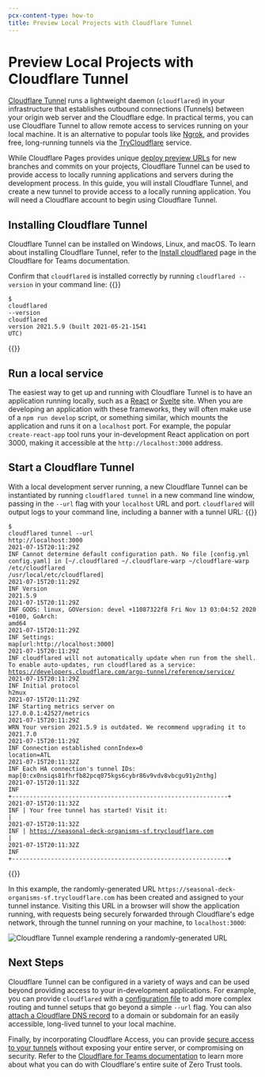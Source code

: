 ```yaml
---
pcx-content-type: how-to
title: Preview Local Projects with Cloudflare Tunnel
---
```


# Preview Local Projects with Cloudflare Tunnel

[Cloudflare Tunnel](/cloudflare-one/connections/connect-apps/) runs a lightweight daemon (`cloudflared`) in your infrastructure that establishes outbound connections (Tunnels) between your origin web server and the Cloudflare edge. In practical terms, you can use Cloudflare Tunnel to allow remote access to services running on your local machine. It is an alternative to popular tools like [Ngrok](https://ngrok.com), and provides free, long-running tunnels via the [TryCloudflare](/cloudflare-one/connections/connect-apps/run-tunnel/trycloudflare/) service.

While Cloudflare Pages provides unique [deploy preview URLs](/pages/platform/preview-deployments/) for new branches and commits on your projects, Cloudflare Tunnel can be used to provide access to locally running applications and servers during the development process. In this guide, you will install Cloudflare Tunnel, and create a new tunnel to provide access to a locally running application. You will need a Cloudflare account to begin using Cloudflare Tunnel.

## Installing Cloudflare Tunnel

Cloudflare Tunnel can be installed on Windows, Linux, and macOS. To learn about installing Cloudflare Tunnel, refer to the [Install cloudflared](/cloudflare-one/connections/connect-apps/install-and-setup/installation/) page in the Cloudflare for Teams documentation.

Confirm that `cloudflared` is installed correctly by running `cloudflared --version` in your command line:
{{<raw>}}<pre class="CodeBlock CodeBlock-with-rows CodeBlock-scrolls-horizontally CodeBlock-is-light-in-light-theme CodeBlock--language-sh" language="sh"><code><span class="CodeBlock--rows"><span class="CodeBlock--rows-content"><span class="CodeBlock--row"><span class="CodeBlock--row-indicator"></span><div class="CodeBlock--row-content"><span class="CodeBlock--token-command CodeBlock--token-prompt CodeBlock--token-unselectable">$ </span><span class="CodeBlock--token-command">cloudflared --version</span></div></span><span class="CodeBlock--row"><span class="CodeBlock--row-indicator"></span><div class="CodeBlock--row-content"><span class="CodeBlock--token-plain">cloudflared version 2021.5.9 (built 2021-05-21-1541 UTC)</span></div></span></span></span></code></pre>{{</raw>}}

## Run a local service

The easiest way to get up and running with Cloudflare Tunnel is to have an application running locally, such as a [React](/pages/framework-guides/deploy-a-react-application/) or [Svelte](/pages/framework-guides/deploy-a-svelte-site/) site. When you are developing an application with these frameworks, they will often make use of a `npm run develop` script, or something similar, which mounts the application and runs it on a `localhost` port. For example, the popular `create-react-app` tool runs your in-development React application on port 3000, making it accessible at the `http://localhost:3000` address.

## Start a Cloudflare Tunnel

With a local development server running, a new Cloudflare Tunnel can be instantiated by running `cloudflared tunnel` in a new command line window, passing in the `--url` flag with your `localhost` URL and port. `cloudflared` will output logs to your command line, including a banner with a tunnel URL:
{{<raw>}}<pre class="CodeBlock CodeBlock-with-rows CodeBlock-scrolls-horizontally CodeBlock-is-light-in-light-theme CodeBlock--language-sh" language="sh"><code><span class="CodeBlock--rows"><span class="CodeBlock--rows-content"><span class="CodeBlock--row"><span class="CodeBlock--row-indicator"></span><div class="CodeBlock--row-content"><span class="CodeBlock--token-command CodeBlock--token-prompt CodeBlock--token-unselectable">$ </span><span class="CodeBlock--token-command">cloudflared tunnel --url http://localhost:3000</span></div></span><span class="CodeBlock--row"><span class="CodeBlock--row-indicator"></span><div class="CodeBlock--row-content"><span class="CodeBlock--token-plain">2021-07-15T20:11:29Z INF Cannot determine default configuration path. No file [config.yml config.yaml] in [~/.cloudflared ~/.cloudflare-warp ~/cloudflare-warp /etc/cloudflared /usr/local/etc/cloudflared]</span></div></span><span class="CodeBlock--row"><span class="CodeBlock--row-indicator"></span><div class="CodeBlock--row-content"><span class="CodeBlock--token-plain">2021-07-15T20:11:29Z INF Version 2021.5.9</span></div></span><span class="CodeBlock--row"><span class="CodeBlock--row-indicator"></span><div class="CodeBlock--row-content"><span class="CodeBlock--token-plain">2021-07-15T20:11:29Z INF GOOS: linux, GOVersion: devel +11087322f8 Fri Nov 13 03:04:52 2020 +0100, GoArch: amd64</span></div></span><span class="CodeBlock--row"><span class="CodeBlock--row-indicator"></span><div class="CodeBlock--row-content"><span class="CodeBlock--token-plain">2021-07-15T20:11:29Z INF Settings: map[url:http://localhost:3000]</span></div></span><span class="CodeBlock--row"><span class="CodeBlock--row-indicator"></span><div class="CodeBlock--row-content"><span class="CodeBlock--token-plain">2021-07-15T20:11:29Z INF cloudflared will not automatically update when run from the shell. To enable auto-updates, run cloudflared as a service: https://developers.cloudflare.com/argo-tunnel/reference/service/</span></div></span><span class="CodeBlock--row"><span class="CodeBlock--row-indicator"></span><div class="CodeBlock--row-content"><span class="CodeBlock--token-plain">2021-07-15T20:11:29Z INF Initial protocol h2mux</span></div></span><span class="CodeBlock--row"><span class="CodeBlock--row-indicator"></span><div class="CodeBlock--row-content"><span class="CodeBlock--token-plain">2021-07-15T20:11:29Z INF Starting metrics server on 127.0.0.1:42527/metrics</span></div></span><span class="CodeBlock--row"><span class="CodeBlock--row-indicator"></span><div class="CodeBlock--row-content"><span class="CodeBlock--token-plain">2021-07-15T20:11:29Z WRN Your version 2021.5.9 is outdated. We recommend upgrading it to 2021.7.0</span></div></span><span class="CodeBlock--row"><span class="CodeBlock--row-indicator"></span><div class="CodeBlock--row-content"><span class="CodeBlock--token-plain">2021-07-15T20:11:29Z INF Connection established connIndex=0 location=ATL</span></div></span><span class="CodeBlock--row"><span class="CodeBlock--row-indicator"></span><div class="CodeBlock--row-content"><span class="CodeBlock--token-plain">2021-07-15T20:11:32Z INF Each HA connection's tunnel IDs: map[0:cx0nsiqs81fhrfb82pcq075kgs6cybr86v9vdv8vbcgu91y2nthg]</span></div></span><span class="CodeBlock--row"><span class="CodeBlock--row-indicator"></span><div class="CodeBlock--row-content"><span class="CodeBlock--token-plain">2021-07-15T20:11:32Z INF +-------------------------------------------------------------+</span></div></span><span class="CodeBlock--row"><span class="CodeBlock--row-indicator"></span><div class="CodeBlock--row-content"><span class="CodeBlock--token-plain">2021-07-15T20:11:32Z INF |  Your free tunnel has started! Visit it:                    |</span></div></span><span class="CodeBlock--row"><span class="CodeBlock--row-indicator"></span><div class="CodeBlock--row-content"><span class="CodeBlock--token-plain">2021-07-15T20:11:32Z INF |    https://seasonal-deck-organisms-sf.trycloudflare.com     |</span></div></span><span class="CodeBlock--row"><span class="CodeBlock--row-indicator"></span><div class="CodeBlock--row-content"><span class="CodeBlock--token-plain">2021-07-15T20:11:32Z INF +-------------------------------------------------------------+</span></div></span></span></span></code></pre>{{</raw>}}

In this example, the randomly-generated URL `https://seasonal-deck-organisms-sf.trycloudflare.com` has been created and assigned to your tunnel instance. Visiting this URL in a browser will show the application running, with requests being securely forwarded through Cloudflare's edge network, through the tunnel running on your machine, to `localhost:3000`:

![Cloudflare Tunnel example rendering a randomly-generated URL](../media/tunnel.png)

## Next Steps

Cloudflare Tunnel can be configured in a variety of ways and can be used beyond providing access to your in-development applications. For example, you can provide `cloudflared` with a [configuration file](/cloudflare-one/connections/connect-apps/configuration/arguments/) to add more complex routing and tunnel setups that go beyond a simple `--url` flag. You can also [attach a Cloudflare DNS record](/cloudflare-one/connections/connect-apps/routing-to-tunnel/dns/) to a domain or subdomain for an easily accessible, long-lived tunnel to your local machine.

Finally, by incorporating Cloudflare Access, you can provide [secure access to your tunnels](/cloudflare-one/applications/configure-apps/self-hosted-apps/) without exposing your entire server, or compromising on security. Refer to the [Cloudflare for Teams documentation](/cloudflare-one/) to learn more about what you can do with Cloudflare's entire suite of Zero Trust tools.
